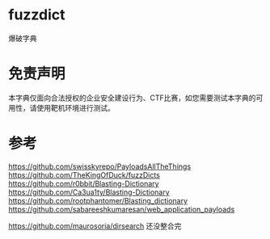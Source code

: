 # fuzzdict
爆破字典

# 免责声明
本字典仅面向合法授权的企业安全建设行为、CTF比赛，如您需要测试本字典的可用性，请使用靶机环境进行测试。

# 参考
https://github.com/swisskyrepo/PayloadsAllTheThings
https://github.com/TheKingOfDuck/fuzzDicts
https://github.com/r0bbit/Blasting-Dictionary
https://github.com/Ca3ua1ty/Blasting-Dictionary
https://github.com/rootphantomer/Blasting_dictionary
https://github.com/sabareeshkumaresan/web_application_payloads

https://github.com/maurosoria/dirsearch
还没整合完
